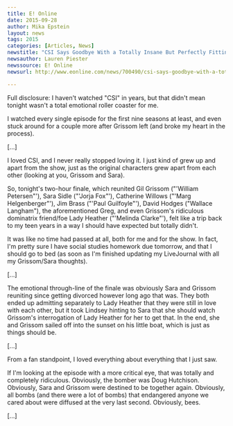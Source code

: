 ```yaml
---
title: E! Online
date: 2015-09-28
author: Mika Epstein
layout: news
tags: 2015
categories: [Articles, News]
newstitle: "CSI Says Goodbye With a Totally Insane But Perfectly Fitting Series Finale & We Are Weirdly Emotional Over It"
newsauthor: Lauren Piester  
newssource: E! Online  
newsurl: http://www.eonline.com/news/700490/csi-says-goodbye-with-a-totally-insane-but-perfectly-fitting-series-finale-we-are-weirdly-emotional-over-it  

---
```


Full disclosure: I haven't watched "CSI" in years, but that didn't mean tonight wasn't a total emotional roller coaster for me. 

I watched every single episode for the first nine seasons at least, and even stuck around for a couple more after Grissom left (and broke my heart in the process). 

[...]

I loved CSI, and I never really stopped loving it. I just kind of grew up and apart from the show, just as the original characters grew apart from each other (looking at you, Grissom and Sara). 

So, tonight's two-hour finale, which reunited Gil Grissom ("'William Petersen"'), Sara Sidle ("'Jorja Fox"'), Catherine Willows ("'Marg Helgenberger"'), Jim Brass ("'Paul Guilfoyle"'), David Hodges ("Wallace Langham"), the aforementioned Greg, and even Grissom's ridiculous dominatrix friend/foe Lady Heather ("'Melinda Clarke"'), felt like a trip back to my teen years in a way I should have expected but totally didn't.

It was like no time had passed at all, both for me and for the show. In fact, I'm pretty sure I have social studies homework due tomorrow, and that I should go to bed (as soon as I'm finished updating my LiveJournal with all my Grissom/Sara thoughts). 

[...]

The emotional through-line of the finale was obviously Sara and Grissom reuniting since getting divorced however long ago that was. They both ended up admitting separately to Lady Heather that they were still in love with each other, but it took Lindsey hinting to Sara that she should watch Grissom's interrogation of Lady Heather for her to get that. In the end, she and Grissom sailed off into the sunset on his little boat, which is just as things should be.

[...]

From a fan standpoint, I loved everything about everything that I just saw. 

If I'm looking at the episode with a more critical eye, that was totally and completely ridiculous. Obviously, the bomber was Doug Hutchison. Obviously, Sara and Grissom were destined to be together again. Obviously, all bombs (and there were a lot of bombs) that endangered anyone we cared about were diffused at the very last second. Obviously, bees. 

[...]

